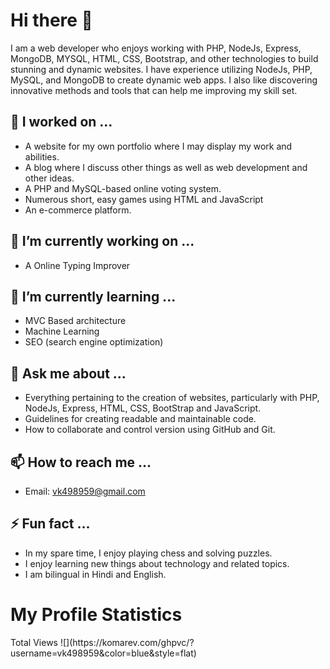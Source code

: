 
# Hi there 👋

I am a web developer who enjoys working with PHP, NodeJs, Express, MongoDB, MYSQL, HTML, CSS, Bootstrap, and other technologies to build stunning and dynamic websites. I have experience utilizing NodeJs, PHP, MySQL, and MongoDB to create dynamic web apps. I also like discovering innovative methods and tools that can help me improving my skill set.

## 🔭 I worked on ...

- A website for my own portfolio where I may display my work and abilities.
- A blog where I discuss other things as well as web development and other ideas.
- A PHP and MySQL-based online voting system.
- Numerous short, easy games using HTML and JavaScript
- An e-commerce platform.

## 🔭 I’m currently working on ...

- A Online Typing Improver


## 🌱 I’m currently learning ...
- MVC Based architecture
- Machine Learning
- SEO (search engine optimization)


## 💬 Ask me about ...

- Everything pertaining to the creation of websites, particularly with PHP, NodeJs, Express, HTML, CSS, BootStrap and JavaScript.
- Guidelines for creating readable and maintainable code.
- How to collaborate and control version using GitHub and Git.


## 📫 How to reach me ...

- Email: [vk498959@gmail.com](mailto:vk498959@gmail.com)

## ⚡ Fun fact ...


- In my spare time, I enjoy playing chess and solving puzzles.
- I enjoy learning new things about technology and related topics.
- I am bilingual in Hindi and English.

# My Profile Statistics
<p>Total Views ![](https://komarev.com/ghpvc/?username=vk498959&color=blue&style=flat)</p>
